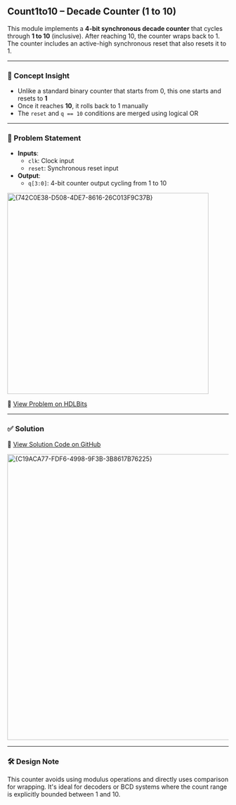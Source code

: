 ## Count1to10 – Decade Counter (1 to 10)

This module implements a **4-bit synchronous decade counter** that cycles through **1 to 10** (inclusive). After reaching 10, the counter wraps back to 1. The counter includes an active-high synchronous reset that also resets it to 1.

---

### 🧠 Concept Insight  
- Unlike a standard binary counter that starts from 0, this one starts and resets to **1**
- Once it reaches **10**, it rolls back to 1 manually
- The `reset` and `q == 10` conditions are merged using logical OR

---

### 📘 Problem Statement  
- **Inputs**:  
  - `clk`: Clock input  
  - `reset`: Synchronous reset input  
- **Output**:  
  - `q[3:0]`: 4-bit counter output cycling from 1 to 10  

<img width="458" alt="{742C0E38-D508-4DE7-8616-26C013F9C37B}" src="https://github.com/user-attachments/assets/64227ba0-d6e1-44c5-8ba4-db9258b5f15a" />

🔗 [View Problem on HDLBits](https://hdlbits.01xz.net/wiki/Count1to10)

---

### ✅ Solution  
📄 [View Solution Code on GitHub](https://github.com/EswarAdithya011/HDLBits/blob/main/Problem%20Sets/4.%20Sequential%20Logic/Count1to10.v)

<img width="651" alt="{C19ACA77-FDF6-4998-9F3B-3B8617B76225}" src="https://github.com/user-attachments/assets/1c414c83-b027-44e4-9dda-9ca19637637f" />

---

### 🛠 Design Note  
This counter avoids using modulus operations and directly uses comparison for wrapping. It's ideal for decoders or BCD systems where the count range is explicitly bounded between 1 and 10.

